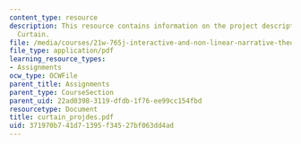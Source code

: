 ```yaml
---
content_type: resource
description: This resource contains information on the project description i.e. The
  Curtain.
file: /media/courses/21w-765j-interactive-and-non-linear-narrative-theory-and-practice-spring-2006/371970b741d71395f34527bf063dd4ad_curtain_projdes.pdf
file_type: application/pdf
learning_resource_types:
- Assignments
ocw_type: OCWFile
parent_title: Assignments
parent_type: CourseSection
parent_uid: 22ad0398-3119-dfdb-1f76-ee99cc154fbd
resourcetype: Document
title: curtain_projdes.pdf
uid: 371970b7-41d7-1395-f345-27bf063dd4ad
---
```

